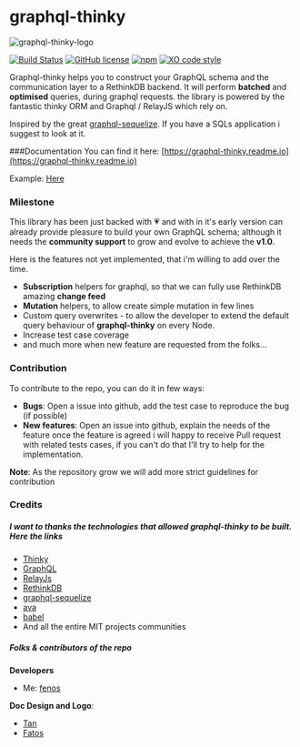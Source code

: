 # graphql-thinky

![graphql-thinky-logo](http://www.cagacaga.com/fab_full_big_dark.png)

[![Build Status](https://travis-ci.org/fenos/graphql-thinky.svg?branch=master)](https://travis-ci.org/fenos/graphql-thinky) [![GitHub license](https://img.shields.io/badge/license-MIT-blue.svg)](https://raw.githubusercontent.com/fenos/graphql-thinky/master/LICENSE) [![npm](https://img.shields.io/badge/npm-0.4.0--rc--1-blue.svg)](https://www.npmjs.com/package/graphql-thinky) [![XO code style](https://img.shields.io/badge/code_style-XO-5ed9c7.svg)](https://github.com/sindresorhus/xo)


Graphql-thinky helps you to construct your GraphQL schema and the communication layer to a RethinkDB backend. It will perform **batched** and **optimised** queries, during graphql requests. the library is powered by the fantastic thinky ORM and Graphql / RelayJS which rely on.

Inspired by the great [graphql-sequelize](https://github.com/mickhansen/graphql-sequelize). If you have a SQLs application i suggest to look at it.  

###Documentation
You can find it here: [https://graphql-thinky.readme.io](https://graphql-thinky.readme.io)

Example: [Here](https://github.com/fenos/graphql-thinky/tree/master/example)

### Milestone

This library has been just backed with :heartpulse:  and with in it's early version can already provide pleasure to build your own GraphQL schema; although it needs the **community support** to grow and evolve to achieve the **v1.0**.

Here is the features not yet implemented, that i'm willing to add over the time.

- **Subscription** helpers for graphql, so that we can fully use RethinkDB amazing **change feed**
- **Mutation** helpers, to allow create simple mutation in few lines
- Custom query overwrites - to allow the developer to extend the default query behaviour of **graphql-thinky** on every Node.
- Increase test case coverage
- and much more when new feature are requested from the folks...

### Contribution

To contribute to the repo, you can do it in few ways:

- **Bugs**: Open a issue into github, add the test case to reproduce the bug (if possible)
- **New features**: Open an issue into github, explain the needs of the feature once the feature is agreed i will happy to receive Pull request with related tests cases, if you can't do that I'll try to help for the implementation.

**Note**: As the repository grow we will add more strict guidelines for contribution


### Credits

##### I want to thanks the technologies that allowed **graphql-thinky** to be built. Here the links

- [Thinky](http://thinky.io)
- [GraphQL](http://graphql.org)
- [RelayJs](https://facebook.github.io/relay)
- [RethinkDB](http://www.rethinkdb.com/)
- [graphql-sequelize](https://github.com/mickhansen/graphql-sequelize)
- [ava](https://github.com/avajs/ava)
- [babel](https://babeljs.io)
- And all the entire MIT projects communities 

##### Folks & contributors of the repo

**Developers**
- Me: [fenos](https://github.com/fenos/graphql-thinky)


**Doc Design and Logo**:
- [Tan](https://github.com/slow-motion)
- [Fatos](https://www.behance.net/roza)
